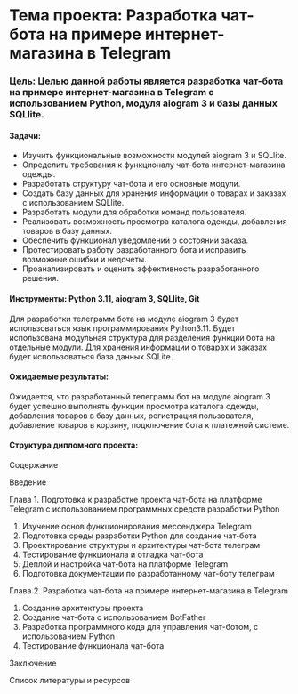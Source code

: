 # Тема проекта: Разработка чат-бота на примере интернет-магазина в Telegram

### Цель: Целью данной работы является разработка чат-бота на примере интернет-магазина в Telegram с использованием Python, модуля aiogram 3 и базы данных SQLlite. 

#### Задачи:
- Изучить функциональные возможности модулей aiogram 3 и SQLlite.
- Определить требования к функционалу чат-бота интернет-магазина одежды.
- Разработать структуру чат-бота и его основные модули.
- Создать базу данных для хранения информации о товарах и заказах с использованием SQLlite.
- Разработать модули для обработки команд пользователя.
- Реализовать возможность просмотра каталога одежды, добавления товаров в базу данных.
- Обеспечить функционал уведомлений о состоянии заказа.
- Протестировать работу разработанного бота и исправить возможные ошибки и недочеты.
- Проанализировать и оценить эффективность разработанного решения.

#### Инструменты: Python 3.11, aiogram 3, SQLlite, Git

Для разработки телеграмм бота на модуле aiogram 3 будет использоваться язык программирования Python3.11. Будет использована модульная структура для разделения функций бота на отдельные модули. Для хранения информации о товарах и заказах будет использоваться база данных SQLite.

#### Ожидаемые результаты:

Ожидается, что разработанный телеграмм бот на модуле aiogram 3 будет успешно выполнять функции просмотра каталога одежды, добавления товаров в базу данных, регистрация пользователя, добавление товаров в корзину, подключение бота к платежной системе.

#### Структура дипломного проекта:

Содержание

Введение

Глава 1. Подготовка к разработке проекта чат-бота на платформе Telegram с использованием программных средств разработки Python

1. Изучение основ функционирования мессенджера Telegram
2. Подготовка среды разработки Python для создание чат-бота
3. Проектирование структуры и архитектуры чат-бота телеграм
4. Тестирование функционала и отладка чат-бота
5. Деплой и настройка чат-бота на платформе Telegram
6. Подготовка документации по разработанному чат-боту телеграм

Глава 2. Разработка чат-бота на примере интернет-магазина в Telegram

1. Создание архитектуры проекта
2. Создание чат-бота с использованием BotFather 
3. Разработка программного кода для управления чат-ботом, с использованием Python
4. Тестирование функционала чат-бота

Заключение

Список литературы и ресурсов